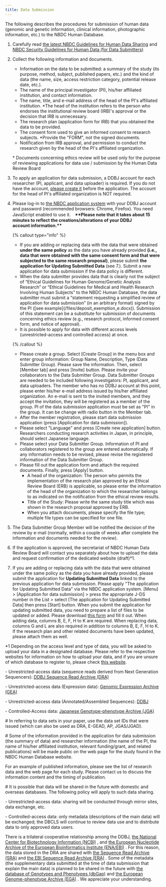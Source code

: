 ```yaml
---
title: Data Submission
---
```


The following describes the procedures for submission of human data (genomic and genetic information, clinical information, photographic information, etc.) to the NBDC Human Database.

1.  Carefully read [the latest NBDC Guidelines for Human Data Sharing](/en/guidelines/data-sharing-guidelines) and [NBDC Security Guidelines for Human Data (for Data Submitters)](/en/guidelines/security-guidelines-for-submitters)
2.  Collect the following information and documents.

    - Information on the data to be submitted: a summary of the study (its purpose, method, subject, published papers, etc.) and the kind of data (the name, size, access restriction category, potential release date, etc.).
    - The name of the principal investigator (PI), his/her affiliated institution, and contact information.
    - The name, title, and e-mail address of the head of the PI's affiliated institution. \*The head of the institution refers to the person who endorses the institutional review board (IRB)'s approval or the decision that IRB is unnecessary.
    - The research plan (application form for IRB) that you obtained the data to be provided.
    - The consent form used to give an informed consent to research subjects. \*Provide the "FORM", not the signed documents.
    - Notification from IRB approval, and permission to conduct the research given by the head of the PI's affiliated organization.

    \* Documents concerning ethics review will be used only for the purpose of reviewing applications for data use / submission by the Human Data Review Board

3.  To apply an application for data submission, a DDBJ account for each researcher (PI, applicant, and data uploader) is required. If you do not have the account, [please create it](https://www.ddbj.nig.ac.jp/ddbj-account-e.html) before the application. The account for the head of PI's affiliated organization is NOT required.
4.  Please log-in to [the NBDC application system](https://humandbs.ddbj.nig.ac.jp/nbdc/application/) with your DDBJ account and password (recommended browsers: Chrome, Firefox). You need JavaScript enabled to use it.　**\*\*Please note that it takes about 15 minutes to reflect the creations/alterations of your DDBJ account information.\*\***

    {% callout type="info" %}

    - If you are adding or replacing data with the data that were obtained **under the same policy** as the data you have already provided **(i.e., data that were obtained with the same consent form and that were subjected to the same research proposal)**, please submit **the application for Updating Submitted Data** (see 7.). Submit a new application for data submission if the data policy is different.
    - When the data submitter provides data that is clearly not the subject of “Ethical Guidelines for Human Genome/Genetic Analysis Research” or “Ethical Guidelines for Medical and Health Research Involving Human Subjects” to the NBDC Human Database, the data submitter must submit a “statement requesting a simplified review of application for data submission” (in an arbitrary format) signed by the PI (\[see example\](/files/deposit_exemption_e.docx)). Submission of this statement can be a substitute for submission of documents concerning ethics review (e.g., research protocol, informed consent form, and notice of approval).
    - It is possible to apply for data with different access levels (unrestricted-access and controlled access) at once.

    {% /callout %}

    - Please create a group. Select \[Create Group\] in the menu box and enter group information: Group Name, Description, Type (Data Submitter Group). Please save the information. Then, select \[Member tab\] and press \[Invite\] button. Please invite your collaborators to the Data Submitter Group. Data Submitter Groups are needed to be included following investigators: PI, applicant, and data uploaders. The member who has no DDBJ account at this point, please enter his/her e-mail address issued by his/her affiliated organization. An e-mail is sent to the invited members, and they accept the invitation, they will be registered as a member of the group. PI of the data submission application must be set as "PI" in the group. It can be change with radio button in the Member tab.
    - After the member registration, please start data submission application (press \[Application for data submission\]).
    - Please select "Language" and press \[Create new application\] button. Researchers conducting research activities in Japan, in principle, should select Japanese language.
    - Please select your Data Submitter Group. Information of PI and collaborators registered to the group are entered automatically. If any information needs to be revised, please revise the registered information of the Data Submitter Group.
    - Please fill out the application form and attach the required documents. Finally, press \[Apply\] button.
      - A head of the organization: The person who permits the implementation of the research plan approved by an Ethical Review Board (ERB) is applicable, so please enter the information of the head of the organization to which the researcher belongs to as indicated on the notification from the ethical review results.
      - Title of the Study: Please write the same study title which was shown in the research proposal approved by ERB.
      - When you attach documents, please specify the file type; multiple file types can be specified for one file.

5.  The Data Submitter Group Member will be notified the decision of the review by e-mail (normally, within a couple of weeks after complete the information and documents needed for the review).
6.  If the application is approved, the secretariat of NBDC Human Data Review Board will contact you separately about how to upload the data and request confirmation of the dedicated website (draft)\*1.
7.  If you are adding or replacing data with the data that were obtained under the same policy as the data you have already provided, please submit the application for **Updating Submitted Data** linked to the previous application for data submission. Please apply "The application for Updating Submitted Data" via the NBDC application system. \[Menu\] > \[Application for data submission\] > press the appropriate J-DS number in the List > select \[The application for Updating Submitted Data\] then press \[Start\] button. When you submit the application for updating submitted data, you need to prepare a list of files to be updated or added. Please download [this form](/files/replace_filelist_e.xls) and fill it out. When adding data, columns B, E, F, H to K are required. When replacing data, columns G and L are also required in addition to columns B, E, F, H to K. If the research plan and other related documents have been updated, please attach them as well.

\*1 Depending on the access level and type of data, you will be asked to upload your data in a designated database. Please refer to the respective websites for information on how to upload your data, and if you are unsure of which database to register to, please check [this website](https://www.ddbj.nig.ac.jp/documents/data-categories-e.html).

\- Unrestricted-access data (sequence reads derived from Next Generation Sequencers): [DDBJ Sequence Read Archive (DRA)](https://www.ddbj.nig.ac.jp/dra/index-e.html)

\- Unrestricted-access data (Expression data): [Genomic Expression Archive (GEA)](https://www.ddbj.nig.ac.jp/gea/index-e.html)

\- Unrestricted-access data (Annotated/Assembled Sequences): [DDBJ](https://www.ddbj.nig.ac.jp/ddbj/mss-e.html)

\- Controlled-Access data: [Japanese Genotype-phenotype Archive (JGA)](https://www.ddbj.nig.ac.jp/jga/index-e.html)

\# In referring to data sets in your paper, use the data set IDs that were issued (which can also be used as DRA, E-GEAD, AP, JGAS/JGAD).

\# Some of the information provided in the application for data submission (the summary of data) and researcher information (the name of the PI, the name of his/her affiliated institution, relevant funding/grant, and related publications) will be made public on the web page for the study found in the NBDC Human Database website.

For an example of published information, please see the list of research data and the web page for each study. Please contact us to discuss the information content and the timing of publication.

\# It is possible that data will be shared in the future with domestic and overseas databases. The following policy will apply to such data sharing.

\- Unrestricted-access data: sharing will be conducted through mirror sites, data exchange, etc.

\- Controlled-access data: only metadata (descriptions of the main data) will be exchanged; the DBCLS will continue to review data use and to distribute data to only approved data users.

There is a trilateral cooperative relationship among the DDBJ, [the National Center for Biotechnology Information (NCBI)](http://www.ncbi.nlm.nih.gov/) , and [the European Nucleotide Archive of the European Bioinformatics Institute (ENA/EBI)](http://www.ebi.ac.uk/ena/) . For this reason, the data stored in the DRA are shared with [the Sequence Read Archive (SRA)](http://www.ncbi.nlm.nih.gov/Traces/sra/sra.cgi) and [the EBI Sequence Read Archive (ERA)](http://www.ebi.ac.uk/ena/) . Some of the metadata (the supplementary data submitted at the time of data submission that explain the main data) is planned to be shared in the future with [the database of Genotypes and Phenotypes (dbGap)](http://www.ncbi.nlm.nih.gov/gap) and [the European Genome-phenotype Archive (EGA)](https://www.ebi.ac.uk/ega/) . We appreciate your understanding.
